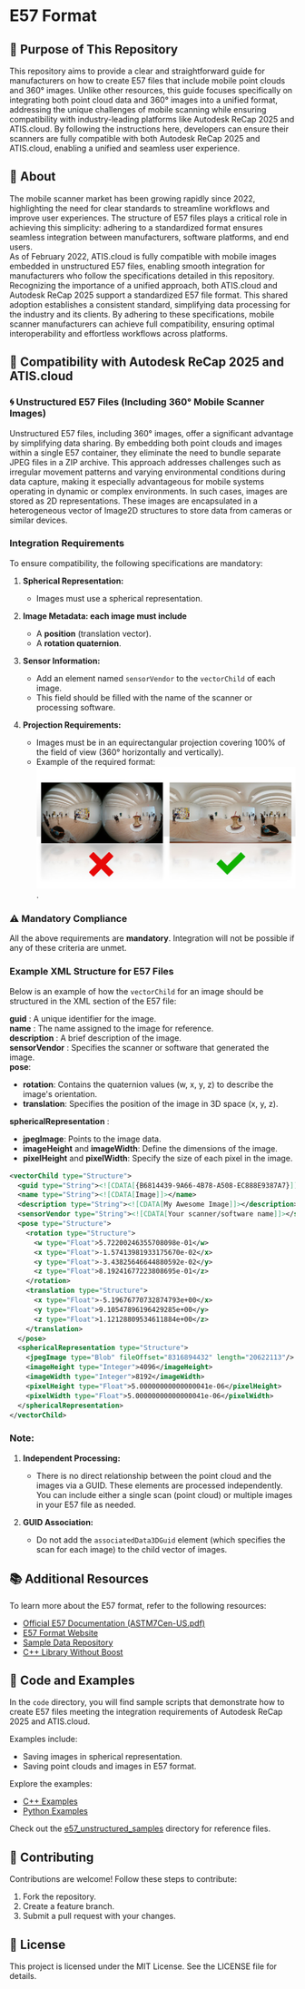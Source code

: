 # E57 Format

## 🎯 Purpose of This Repository
This repository aims to provide a clear and straightforward guide for manufacturers on how to create E57 files that include mobile point clouds and 360° images. Unlike other resources, this guide focuses specifically on integrating both point cloud data and 360° images into a unified format, addressing the unique challenges of mobile scanning while ensuring compatibility with industry-leading platforms like Autodesk ReCap 2025 and ATIS.cloud. By following the instructions here, developers can ensure their scanners are fully compatible with both Autodesk ReCap 2025 and ATIS.cloud, enabling a unified and seamless user experience.

## 📝 About
The mobile scanner market has been growing rapidly since 2022, highlighting the need for clear standards to streamline workflows and improve user experiences. The structure of E57 files plays a critical role in achieving this simplicity: adhering to a standardized format ensures seamless integration between manufacturers, software platforms, and end users.</br>
As of February 2022, ATIS.cloud is fully compatible with mobile images embedded in unstructured E57 files, enabling smooth integration for manufacturers who follow the specifications detailed in this repository.</br>
Recognizing the importance of a unified approach, both ATIS.cloud and Autodesk ReCap 2025  support a standardized E57 file format. This shared adoption establishes a consistent standard, simplifying data processing for the industry and its clients. By adhering to these specifications, mobile scanner manufacturers can achieve full compatibility, ensuring optimal interoperability and effortless workflows across platforms.</br>

## 🤝 Compatibility with Autodesk ReCap 2025 and ATIS.cloud

### 🌀 Unstructured E57 Files (Including 360° Mobile Scanner Images)
Unstructured E57 files, including 360° images, offer a significant advantage by simplifying data sharing. By embedding both point clouds and images within a single E57 container, they eliminate the need to bundle separate JPEG files in a ZIP archive. This approach addresses challenges such as irregular movement patterns and varying environmental conditions during data capture, making it especially advantageous for mobile systems operating in dynamic or complex environments. In such cases, images are stored as 2D representations. These images are encapsulated in a heterogeneous vector of Image2D structures to store data from cameras or similar devices.

### Integration Requirements
To ensure compatibility, the following specifications are mandatory:

1. **Spherical Representation:**
     - Images must use a spherical representation.

2. **Image Metadata: each image must include**
     - A **position** (translation vector).
     - A **rotation quaternion**.

3. **Sensor Information:**
     - Add an element named `sensorVendor` to the `vectorChild` of each image.
     - This field should be filled with the name of the scanner or processing software.

4. **Projection Requirements:**
     - Images must be in an equirectangular projection covering 100% of the field of view (360° horizontally and vertically).
     - Example of the required format: ![equirectangular.png](assets/images/image_compare.png).

### ⚠️ Mandatory Compliance
All the above requirements are **mandatory**. Integration will not be possible if any of these criteria are unmet.

### Example XML Structure for E57 Files
Below is an example of how the `vectorChild` for an image should be structured in the XML section of the E57 file:

**guid**         : A unique identifier for the image.</br>
**name**         : The name assigned to the image for reference.</br>
**description**  : A brief description of the image.</br>
**sensorVendor** : Specifies the scanner or software that generated the image.</br>
**pose**:

* **rotation**: Contains the quaternion values (w, x, y, z) to describe the image's orientation.
* **translation**: Specifies the position of the image in 3D space (x, y, z).

**sphericalRepresentation** :

* **jpegImage**: Points to the image data.
* **imageHeight** and **imageWidth**: Define the dimensions of the image.
* **pixelHeight** and **pixelWidth**: Specify the size of each pixel in the image.

```xml
<vectorChild type="Structure">
  <guid type="String"><![CDATA[{B6814439-9A66-4B78-A508-EC888E9387A7}]]></guid>
  <name type="String"><![CDATA[Image]]></name>
  <description type="String"><![CDATA[My Awesome Image]]></description>
  <sensorVendor type="String"><![CDATA[Your scanner/software name]]></sensorVendor>
  <pose type="Structure">
    <rotation type="Structure">
      <w type="Float">5.72200246355708098e-01</w>
      <x type="Float">-1.57413981933175670e-02</x>
      <y type="Float">-3.43825646644880592e-02</y>
      <z type="Float">8.19241677223808695e-01</z>
    </rotation>
    <translation type="Structure">
      <x type="Float">-5.19676770732874793e+00</x>
      <y type="Float">9.10547896196429285e+00</y>
      <z type="Float">1.12128809534611884e+00</z>
    </translation>
  </pose>
  <sphericalRepresentation type="Structure">
    <jpegImage type="Blob" fileOffset="8316894432" length="20622113"/>
    <imageHeight type="Integer">4096</imageHeight>
    <imageWidth type="Integer">8192</imageWidth>
    <pixelHeight type="Float">5.00000000000000041e-06</pixelHeight>
    <pixelWidth type="Float">5.00000000000000041e-06</pixelWidth>
  </sphericalRepresentation>
</vectorChild>
```

### Note:
1. **Independent Processing:**
   - There is no direct relationship between the point cloud and the images via a GUID. These elements are processed independently. You can include either a single scan (point cloud) or multiple images in your E57 file as needed.

2. **GUID Association:**
   - Do not add the `associatedData3DGuid` element (which specifies the scan for each image) to the child vector of images.

## 📚 Additional Resources
To learn more about the E57 format, refer to the following resources:

- [Official E57 Documentation (ASTM7Cen-US.pdf)](https://example.com)
- [E57 Format Website](http://www.libe57.org/index.html)
- [Sample Data Repository](http://www.libe57.org/data.html)
- [C++ Library Without Boost](https://github.com/asmaloney/libE57Format)

## 📂 Code and Examples
In the `code` directory, you will find sample scripts that demonstrate how to create E57 files meeting the integration requirements of Autodesk ReCap 2025 and ATIS.cloud.

Examples include:

* Saving images in spherical representation. 
* Saving point clouds and images in E57 format.

Explore the examples:

- [C++ Examples](code/C++/)
- [Python Examples](code/python/)

Check out the [e57_unstructured_samples](samples) directory for reference files.

## 🤝 Contributing
Contributions are welcome! Follow these steps to contribute:
1. Fork the repository.
2. Create a feature branch.
3. Submit a pull request with your changes.

## 📝 License
This project is licensed under the MIT License. See the LICENSE file for details.